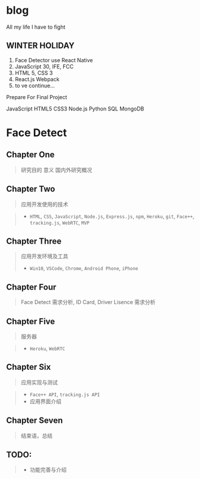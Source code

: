 # blog
All my life I have to fight

## WINTER HOLIDAY
1. Face Detector use React Native
2. JavaScript 30, IFE, FCC
3. HTML 5, CSS 3
4. React.js Webpack 
5. to ve continue...

Prepare For Final Project

JavaScript
HTML5
CSS3
Node.js
Python
SQL
MongoDB


# Face Detect

## Chapter One

> 研究目的
> 意义
> 国内外研究概况

## Chapter Two

> 应用开发使用的技术

> - `HTML`, `CSS`, `JavaScript`, `Node.js`, `Express.js`, `npm`, `Heroku`, `git`, `Face++`, `tracking.js`, `WebRTC`, `MVP`

## Chapter Three

> 应用开发环境及工具
> - `Win10`, `VSCode`, `Chrome`, `Android Phone`, `iPhone`

## Chapter Four

> Face Detect 需求分析, ID Card, Driver Lisence 需求分析

## Chapter Five

> 服务器

> - `Heroku`, `WebRTC`

## Chapter Six

> 应用实现与测试

> - `Face++ API`, `tracking.js API`
> - 应用界面介绍

## Chapter Seven

> 结束语，总结


## TODO: 
> - 功能完善与介绍